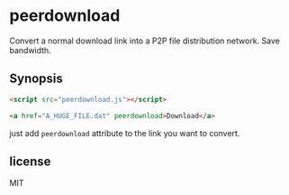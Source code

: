 # peerdownload

Convert a normal download link into a P2P file distribution network. Save bandwidth.

## Synopsis

```html
<script src="peerdownload.js"></script>

<a href="A_HUGE_FILE.dat" peerdownload>Download</a>
```

just add `peerdownload` attribute to the link you want to convert.

## license

MIT
